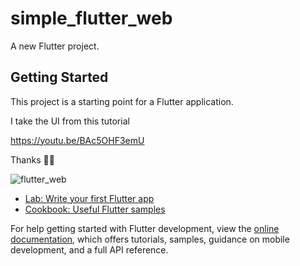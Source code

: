 # simple_flutter_web

A new Flutter project.

## Getting Started

This project is a starting point for a Flutter application.

I take the UI from this tutorial 

https://youtu.be/BAc5OHF3emU

Thanks 🙏🏻 


![flutter_web](https://user-images.githubusercontent.com/88866544/209916613-81dc0f98-c3e9-4669-9c61-edc1bf3e9c8b.png)


- [Lab: Write your first Flutter app](https://docs.flutter.dev/get-started/codelab)
- [Cookbook: Useful Flutter samples](https://docs.flutter.dev/cookbook)

For help getting started with Flutter development, view the
[online documentation](https://docs.flutter.dev/), which offers tutorials,
samples, guidance on mobile development, and a full API reference.
